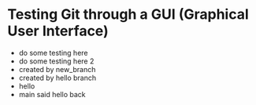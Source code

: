 # Testing Git through a GUI (Graphical User Interface)

- do some testing here
- do some testing here 2
- created by new_branch
- created by hello branch
- hello
- main said hello back